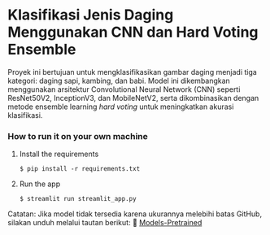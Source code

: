 # Klasifikasi Jenis Daging Menggunakan CNN dan Hard Voting Ensemble

Proyek ini bertujuan untuk mengklasifikasikan gambar daging menjadi tiga kategori: daging sapi, kambing, dan babi. Model ini dikembangkan menggunakan arsitektur Convolutional Neural Network (CNN) seperti ResNet50V2, InceptionV3, dan MobileNetV2, serta dikombinasikan dengan metode ensemble learning *hard voting* untuk meningkatkan akurasi klasifikasi.

### How to run it on your own machine

1. Install the requirements

   ```
   $ pip install -r requirements.txt
   ```

2. Run the app

   ```
   $ streamlit run streamlit_app.py
   ```

Catatan: Jika model tidak tersedia karena ukurannya melebihi batas GitHub, silakan unduh melalui tautan berikut:
📎 [Models-Pretrained](https://drive.google.com/drive/folders/1l6jF-sHaHt7nU6WH4a_ztiJTiJGYzTf-?usp=sharing)

